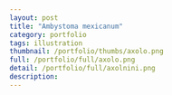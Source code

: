```yaml
---
layout: post
title: "Ambystoma mexicanum"
category: portfolio
tags: illustration
thumbnail: /portfolio/thumbs/axolo.png
full: /portfolio/full/axolo.png
detail: /portfolio/full/axolnini.png
description:
---
```

